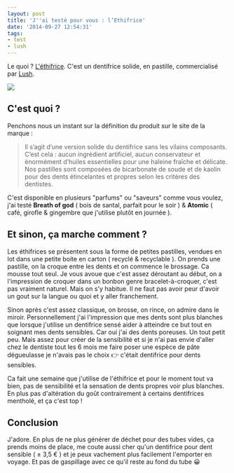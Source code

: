 ```yaml
---
layout: post
title: 'J''ai testé pour vous : l’Ethifrice'
date: '2014-09-27 12:54:31'
tags:
- test
- lush
---
```


Le quoi ? [L'éthifrice][éthifrice]. C'est un dentifrice solide, en pastille, commercialisé par [Lush][lush]. 

![](/content/images/2014/09/BREATHOFGOD-500x500.jpg)

## C'est quoi ?
Penchons nous un instant sur la définition du produit sur le site de la marque :

> Il s’agit d’une version solide du dentifrice sans les vilains composants. C’est cela : aucun ingrédient artificiel, aucun conservateur et énormément d’huiles essentielles pour une haleine fraîche et délicate. Nos pastilles sont composées de bicarbonate de soude et de kaolin pour des dents étincelantes et propres selon les critères des dentistes.

C'est disponible en plusieurs "parfums" ou "saveurs" comme vous voulez, j'ai testé **Breath of god** ( bois de santal, parfait pour le soir ) & **Atomic** ( café, girofle & gingembre que j'utilise plutôt en journée ).

[lush]: https://lush.fr
[éthifrice]: https://www.lush.fr/shop/product/category/path/154_214/thifrices

## Et sinon, ça marche comment ? 

Les éthifrices se présentent sous la forme de petites pastilles, vendues en lot dans une petite boite en carton ( recyclé & recyclable ). On prends une pastille, on la croque entre les dents et on commence le brossage. Ca mousse tout seul.
Je vous avoue que c'est assez déroutant au début, on a l'impression de croquer dans un bonbon genre bracelet-à-croquer, c'est pas vraiment naturel. Mais on s'y habitue. Il ne faut pas avoir peur d'avoir un gout sur la langue ou quoi et y aller franchement.

Sinon après c'est assez classique, on brosse, on rince, on admire dans le miroir. Personnellement j'ai l'impression que mes dents sont plus blanches que lorsque j'utilise un dentifrice sensé aider à atteindre ce but tout en soignant mes dents sensibles. Car oui j'ai des dents poreuses. Un tout petit peu. Mais assez pour créer de la sensibilité et si je n'ai pas envie d'aller chez le dentiste tout les 6 mois me faire poser une espèce de pâte dégueulasse je n'avais pas le choix 👉 c'était dentifrice pour dents sensibles.

Ca fait une semaine que j'utilise de l'éthifrice et pour le moment tout va bien, pas de sensibilité et la sensation de dents propres voir plus blanches. En plus pas d'altération du goût contrairement à certains dentifrices mentholé, et ça c'est top !

## Conclusion
J'adore. En plus de ne plus générer de déchet pour des tubes vides, ça prends moins de place, me coute aussi cher qu'un dentifrice pour dent sensible ( ± 3,5 € ) et je peux vachement plus facilement l'emporter en voyage. Et pas de gaspillage avec ce qu'il reste au fond du tube 😀